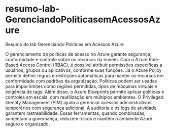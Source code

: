 # resumo-lab-GerenciandoPoliticasemAcessosAzure
Resumo do lab Gerenciando Politicas em Acessos Azure

O gerenciamento de políticas de acesso no Azure garante segurança, conformidade e controle sobre os recursos da nuvem. Com o Azure Role-Based Access Control (RBAC), é possível atribuir permissões específicas a usuários, grupos ou aplicativos, conforme suas funções. Já o Azure Policy permite definir regras e restrições automáticas para manter os recursos em conformidade com padrões da organização. Políticas podem ser usadas para impor limites como regiões permitidas, tipos de máquinas virtuais e exigência de tags. Além disso, o Azure Blueprints permite aplicar políticas e controles em escala, com reutilização em múltiplos ambientes. O Privileged Identity Management (PIM) ajuda a gerenciar acessos administrativos temporários com segurança adicional. A auditoria e os logs de atividade garantem rastreabilidade. Essas ferramentas, quando combinadas, aumentam a governança, reduzem riscos e mantêm o ambiente Azure seguro e organizado.

